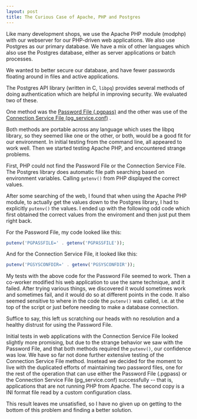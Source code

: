 ```yaml
---
layout: post
title: The Curious Case of Apache, PHP and Postgres
---
```


Like many development shops, we use the Apache PHP module (modphp) with
our webserver for our PHP-driven web applications.  We also use Postgres as
our primary database.  We have a mix of other languages which also use
the Postgres database, either as server applications or batch processes.

We wanted to better secure our database, and have fewer passwords floating
around in files and active applications.

The Postgres API library (written in C, `libpq`) provides several methods of
doing authentication which are helpful in improving security.  We evaluated
two of these.

One method was the
[Password File (.pgpass)](http://www.postgresql.org/docs/9.4/static/libpq-pgpass.html)
and the other was use of the
[Connection Service File (pg_service.conf)](http://www.postgresql.org/docs/9.4/static/libpq-pgservice.html)
.

Both methods are portable across any language which uses the libpq library, so
they seemed like one or the other, or both, would be a good fit for our
environment.  In initial testing from the command line, all appeared to work
well.  Then we started testing Apache PHP, and encountered strange problems.

First, PHP could not find the Password File or the Connection Service File.
The Postgres library does automatic file path searching based on environment
variables.  Calling `getenv()` from PHP displayed the correct values.

After some searching of the web, I found that when using the Apache PHP module,
to actually get the values down to the Postgres library, I had to explicitly
`putenv()` the values.  I ended up with the following odd code which first
obtained the correct values from the
enviroment and then just put them right back.  

For the Password File, my code looked like this:
```php
putenv('PGPASSFILE=' . getenv('PGPASSFILE'));
```
And for the Connection Service File, it looked like this:
```php
putenv('PGSYSCONFDIR=' . getenv('PGSYSCONFDIR'));
```

My tests with the above code for the Password File seemed to work.  Then a
co-worker modified his web application to use the same technique, and it
failed.  After trying various things, we discovered it would sometimes
work and sometimes fail, and it would do so at different points in the
code.  It also seemed sensitive to where in the code the `putenv()` was
called, i.e. at the top of the script or just before needing to make a
database connection.

Suffice to say, this left us scratching our heads with no resolution and
a healthy distrust for using the Password File.

Initial tests in web applications with the Connection Service File looked
slightly more promising, but due to the strange behavior we saw with the
Password File, and that both methods required the `putenv()`, our
confidence was low.  We have so far not done further extensive testing of
the Connection Service File method.  Insetead we decided for the moment to
live with the duplicated efforts of maintaining two password files, one
for the rest of the operation that can use either the Password File
(.pgpass) or the Connection Service File (pg_service.conf) successfully --
that is, applications that are not running PHP from Apache.  The second
copy is a INI format file read by a custom configuration class.

This result leaves me unsatisfied, so I have no given up on getting to
the bottom of this problem and finding a better solution.
